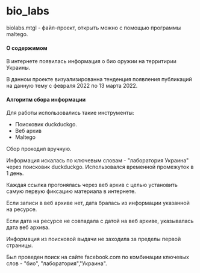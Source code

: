 # bio_labs
biolabs.mtgl - файл-проект, открыть можно с помощью программы maltego. 
<h4> О содержимом</h4>
<p> В интернете появилась информация о био оружии на территирии Украины. </p>
<p> В данном проекте визуализированна тенденция появления публикаций на данную тему с февраля 2022 по 13 марта 2022.</p>
<h4> Алгоритм сбора информации </h4>
<p> Для работы использовались такие инструменты:</p>

<ul>
<li>Поисковик duckduckgo.</li>
<li>Веб архив </li>
<li>Maltego </li>
</ul>
  
<p>Сбор проходил вручную.</p>
<p>Информация искалась по ключевым словам - "лаборатория Украина" через поисковик duckduckgo. Использовался временной промежуток в 1 день.</p>
<p>Каждая ссылка прогонялась через веб архив с целью установить самую первую фиксацию материала в интернете.</p>
<p>Если записи в веб архиве нет, дата бралась из информации указанной на ресурсе.</p>
<p>Если дата на ресурсе не совпадала с датой на веб архиве, указывалась дата веб архива.</p>
<p>Информация из поисковой выдачи не заходила за пределы первой страницы.</p>
<p>Был проведен поиск на сайте facebook.com по комбинации ключевых слов - "био", "лаборатория","Украина".</p>

